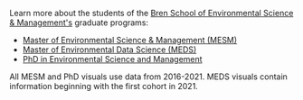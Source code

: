 Learn more about the students of the [Bren School of Environmental Science & Management's](https://bren.ucsb.edu/) graduate programs: 

* [Master of Environmental Science & Management (MESM)](https://bren.ucsb.edu/masters-programs/master-environmental-science-and-management)
* [Master of Environmental Data Science (MEDS)](https://bren.ucsb.edu/masters-programs/master-environmental-data-science)
* [PhD in Environmental Science and Management](https://bren.ucsb.edu/phd-environmental-science-and-management)

All MESM and PhD visuals use data from 2016-2021. MEDS visuals contain information beginning with the first cohort in 2021.